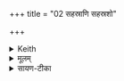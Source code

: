 +++
title = "02 सहस्राणि सहस्रशो"

+++


<details><summary>Keith</summary>

The Rudras that are over the earth  
In thousands by thousands,  
Their bows we unstring  
At a thousand leagues.
</details>

<details><summary>मूलम्</summary>

स॒हस्रा॑णि सहस्र॒शो ये रु॒द्रा अधि॒ भूम्या॑म् ।   
तेषाꣳ॑ सहस्रयोज॒नेऽव॒ धन्वा॑नि तन्मसि ।
</details>

<details><summary>सायण-टीका</summary>

तासु प्रथमामाह– सहस्राणीनि।  
भूम्याम् अधि भूमेरुपरि मे रुद्राः सहस्रशः सहस्रप्रकाराः  सहस्राणि सहस्रसंख्याकाः सन्ति।  
सहस्रश इति जात्युक्तिः।  
विनायकप्रथम (मथ) शैलादयो जातिभेदाः, ते सर्वेऽपि रुद्रविशेषाः।  
तत्राप्येकस्यां जातौ बहुभिः सहस्रैः संख्याता मूर्तिविशेषाः।  
तेषां सर्वेषां धन्वानि धनूंषि सहस्रयो जनेऽस्मत्तः सहस्रयोजनव्यवहितदेशेऽवतन्मसि, अवततज्याकानि स्थापयामः।
</details>